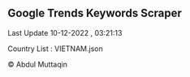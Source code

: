 

## Google Trends Keywords Scraper 
 
Last Update 10-12-2022 , 03:21:13

Country List :
VIETNAM.json



© Abdul Muttaqin 
